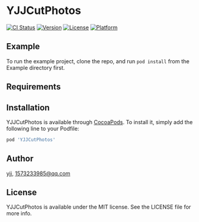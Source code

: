# YJJCutPhotos

[![CI Status](https://img.shields.io/travis/lj61661726/YJJCutPhotos.svg?style=flat)](https://travis-ci.org/lj61661726/YJJCutPhotos)
[![Version](https://img.shields.io/cocoapods/v/YJJCutPhotos.svg?style=flat)](https://cocoapods.org/pods/YJJCutPhotos)
[![License](https://img.shields.io/cocoapods/l/YJJCutPhotos.svg?style=flat)](https://cocoapods.org/pods/YJJCutPhotos)
[![Platform](https://img.shields.io/cocoapods/p/YJJCutPhotos.svg?style=flat)](https://cocoapods.org/pods/YJJCutPhotos)

## Example

To run the example project, clone the repo, and run `pod install` from the Example directory first.

## Requirements

## Installation

YJJCutPhotos is available through [CocoaPods](https://cocoapods.org). To install
it, simply add the following line to your Podfile:

```ruby
pod 'YJJCutPhotos'
```

## Author

yjj, 1573233985@qq.com

## License

YJJCutPhotos is available under the MIT license. See the LICENSE file for more info.
